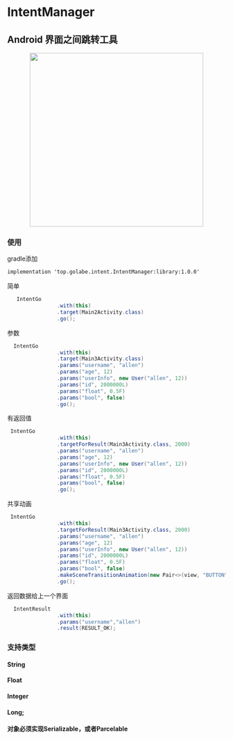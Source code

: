 # IntentManager
## Android 界面之间跳转工具



<div align="center"><image src="https://github.com/Golabe/IntentManager/blob/master/gif/GIF.gif?raw=true" width="400"/></div>

### 使用

gradle添加
```xml
implementation 'top.golabe.intent.IntentManager:library:1.0.0'
```


简单
```java
   IntentGo
                .with(this)
                .target(Main2Activity.class)
                .go();
```
参数
```java
  IntentGo
                .with(this)
                .target(Main3Activity.class)
                .params("username", "allen")
                .params("age", 12)
                .params("userInfo", new User("allen", 12))
                .params("id", 2000000L)
                .params("float", 0.5F)
                .params("bool", false)
                .go();
```
有返回值
```java
 IntentGo
                .with(this)
                .targetForResult(Main3Activity.class, 2000)
                .params("username", "allen")
                .params("age", 12)
                .params("userInfo", new User("allen", 12))
                .params("id", 2000000L)
                .params("float", 0.5F)
                .params("bool", false)
                .go();
```

共享动画
```java
 IntentGo
                .with(this)
                .targetForResult(Main3Activity.class, 2000)
                .params("username", "allen")
                .params("age", 12)
                .params("userInfo", new User("allen", 12))
                .params("id", 2000000L)
                .params("float", 0.5F)
                .params("bool", false)
                .makeSceneTransitionAnimation(new Pair<>(view, "BUTTON"))
                .go();
```


返回数据给上一个界面
```java
  IntentResult
                .with(this)
                .params("username","allen")
                .result(RESULT_OK);
```

### 支持类型
#### String
#### Float
#### Integer
#### Long;
#### 对象必须实现Serializable，或者Parcelable

